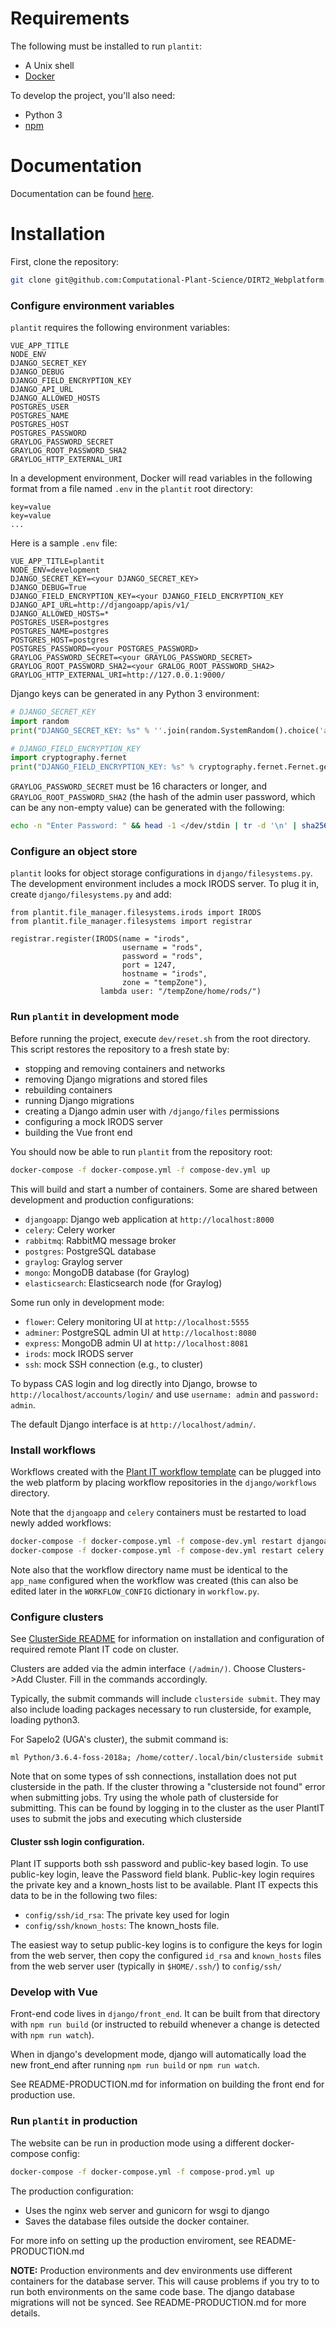 # Requirements

The following must be installed to run `plantit`:

- A Unix shell
- [Docker](https://www.docker.com/)

To develop the project, you'll also need:
- Python 3
- [npm](https://www.npmjs.com/get-npm)

# Documentation

Documentation can be found [here](https://computational-plant-science.github.io/DIRT2_Webplatform/build/html/index.html).

# Installation

First, clone the repository:

```bash
git clone git@github.com:Computational-Plant-Science/DIRT2_Webplatform.git
```

### Configure environment variables

`plantit` requires the following environment variables:

```
VUE_APP_TITLE
NODE_ENV
DJANGO_SECRET_KEY
DJANGO_DEBUG
DJANGO_FIELD_ENCRYPTION_KEY
DJANGO_API_URL
DJANGO_ALLOWED_HOSTS
POSTGRES_USER
POSTGRES_NAME
POSTGRES_HOST
POSTGRES_PASSWORD
GRAYLOG_PASSWORD_SECRET
GRAYLOG_ROOT_PASSWORD_SHA2
GRAYLOG_HTTP_EXTERNAL_URI
```

In a development environment, Docker will read variables in the following format from a file named `.env` in the `plantit` root directory:

```
key=value
key=value
...
```

Here is a sample `.env` file:

```
VUE_APP_TITLE=plantit
NODE_ENV=development
DJANGO_SECRET_KEY=<your DJANGO_SECRET_KEY>
DJANGO_DEBUG=True
DJANGO_FIELD_ENCRYPTION_KEY=<your DJANGO_FIELD_ENCRYPTION_KEY
DJANGO_API_URL=http://djangoapp/apis/v1/
DJANGO_ALLOWED_HOSTS=*
POSTGRES_USER=postgres
POSTGRES_NAME=postgres
POSTGRES_HOST=postgres
POSTGRES_PASSWORD=<your POSTGRES_PASSWORD>
GRAYLOG_PASSWORD_SECRET=<your GRAYLOG_PASSWORD_SECRET>
GRAYLOG_ROOT_PASSWORD_SHA2=<your GRALOG_ROOT_PASSWORD_SHA2>
GRAYLOG_HTTP_EXTERNAL_URI=http://127.0.0.1:9000/
```

Django keys can be generated in any Python 3 environment:

```python
# DJANGO_SECRET_KEY
import random
print("DJANGO_SECRET_KEY: %s" % ''.join(random.SystemRandom().choice('abcdefghijklmnopqrstuvwxyz0123456789!@#$%^&*(-_=+)') for i in range(50)))

# DJANGO_FIELD_ENCRYPTION_KEY
import cryptography.fernet
print("DJANGO_FIELD_ENCRYPTION_KEY: %s" % cryptography.fernet.Fernet.generate_key())
```

`GRAYLOG_PASSWORD_SECRET` must be 16 characters or longer, and `GRAYLOG_ROOT_PASSWORD_SHA2` (the hash of the admin user password, which can be any non-empty value) can be generated with the following:

```bash
echo -n "Enter Password: " && head -1 </dev/stdin | tr -d '\n' | sha256sum | cut -d" " -f1
````

### Configure an object store

`plantit` looks for object storage configurations in `django/filesystems.py`. The development environment includes a mock IRODS server. To plug it in, create `django/filesystems.py` and add:

```
from plantit.file_manager.filesystems.irods import IRODS
from plantit.file_manager.filesystems import registrar

registrar.register(IRODS(name = "irods",
                         username = "rods",
                         password = "rods",
                         port = 1247,
                         hostname = "irods",
                         zone = "tempZone"),
                    lambda user: "/tempZone/home/rods/")
```

### Run `plantit` in development mode

Before running the project, execute `dev/reset.sh` from the root directory. This script restores the repository to a fresh state by:

   - stopping and removing containers and networks
   - removing Django migrations and stored files
   - rebuilding containers
   - running Django migrations
   - creating a Django admin user with `/django/files` permissions
   - configuring a mock IRODS server
   - building the Vue front end

You should now be able to run `plantit` from the repository root:

```bash
docker-compose -f docker-compose.yml -f compose-dev.yml up
```

This will build and start a number of containers. Some are shared between development and production configurations:

- `djangoapp`: Django web application at `http://localhost:8000`
- `celery`: Celery worker
- `rabbitmq`: RabbitMQ message broker
- `postgres`: PostgreSQL database
- `graylog`: Graylog server
- `mongo`: MongoDB database (for Graylog)
- `elasticsearch`: Elasticsearch node (for Graylog)

Some run only in development mode:

- `flower`: Celery monitoring UI at `http://localhost:5555`
- `adminer`: PostgreSQL admin UI at `http://localhost:8080`
- `express`: MongoDB admin UI at `http://localhost:8081`
- `irods`: mock IRODS server
- `ssh`: mock SSH connection (e.g., to cluster)

To bypass CAS login and log directly into Django, browse to `http://localhost/accounts/login/` and use `username: admin` and `password: admin`.

The default Django interface is at `http://localhost/admin/`.

### Install workflows
Workflows created with the [Plant IT workflow template](https://github.com/Computational-Plant-Science/cookiecutter_PlantIT) can be plugged into the web platform by placing workflow repositories in the `django/workflows` directory.

Note that the `djangoapp` and `celery` containers must be restarted to load newly added workflows:

```bash
docker-compose -f docker-compose.yml -f compose-dev.yml restart djangoapp
docker-compose -f docker-compose.yml -f compose-dev.yml restart celery
```

Note also that the workflow directory name must be identical to the `app_name` configured when the workflow was created (this can also be edited later in the `WORKFLOW_CONFIG` dictionary in `workflow.py`.

### Configure clusters

See [ClusterSide README](https://github.com/Computational-Plant-Science/DIRT2_ClusterSide) for information
on installation and configuration of required remote Plant IT code on cluster.

Clusters are added via the admin interface `(/admin/)`. Choose Clusters->Add Cluster. Fill in the commands
accordingly.

Typically, the submit commands will include `clusterside submit`. They may also include loading packages necessary to run clusterside, for example, loading python3.

For Sapelo2 (UGA's cluster), the submit command is:

```
ml Python/3.6.4-foss-2018a; /home/cotter/.local/bin/clusterside submit
```

Note that on some types of ssh connections, installation does not put clusterside in the path. If the cluster throwing a "clusterside not found" error when submitting jobs. Try using the whole path of clusterside for submitting. This can be found by logging in to the cluster as the user PlantIT uses to submit the jobs and executing which clusterside

#### Cluster ssh login configuration.
Plant IT supports both ssh password and public-key based
login. To use public-key login, leave the Password field blank. Public-key login requires the private key and a known_hosts list to be available. Plant IT expects this data to be in the following two files:

- `config/ssh/id_rsa`: The private key used for login
- `config/ssh/known_hosts`: The known_hosts file.

The easiest way to setup public-key logins is to configure the keys for login from the web server, then copy the configured `id_rsa` and `known_hosts` files from the web server user (typically in `$HOME/.ssh/`) to `config/ssh/`

### Develop with Vue

Front-end code lives in `django/front_end`. It can be built from that directory with `npm run build` (or instructed to rebuild whenever a change is detected with `npm run watch`).

When in django's development mode, django will automatically load the new front_end after running `npm run build` or `npm run watch`.

See README-PRODUCTION.md for information on building the front end for production use.

### Run `plantit` in production
The website can be run in production mode using a different docker-compose config:

```bash
docker-compose -f docker-compose.yml -f compose-prod.yml up
```

The production configuration:
- Uses the nginx web server and gunicorn for wsgi to django
- Saves the database files outside the docker container.

For more info on setting up the production enviroment, see README-PRODUCTION.md

__NOTE:__ Production environments and dev environments use different
containers for the database server. This will cause problems if you try to
to run both environments on the same code base. The django database migrations will not be synced. See README-PRODUCTION.md for more details.
